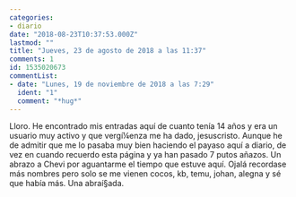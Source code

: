 ```yaml
---
categories:
- diario
date: "2018-08-23T10:37:53.000Z"
lastmod: ""
title: "Jueves, 23 de agosto de 2018 a las 11:37"
comments: 1
id: 1535020673
commentList:
- date: "Lunes, 19 de noviembre de 2018 a las 7:29"
  ident: "1"
  comment: "*hug*"
---
```


Lloro. He encontrado mis entradas aquí de cuanto tenía 14 años y era un usuario muy activo y que vergí¼enza me ha dado, jesuscristo. Aunque he de admitir que me lo pasaba muy bien haciendo el payaso aquí a diario, de vez en cuando recuerdo esta página y ya han pasado 7 putos añazos. Un abrazo a Chevi por aguantarme el tiempo que estuve aquí. Ojalá recordase más nombres pero solo se me vienen cocos, kb, temu, johan, alegna y sé que había más. Una abraí§ada.